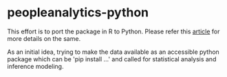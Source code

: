 # peopleanalytics-python

This effort is to port the package in R to Python. Please refer this [article](https://towardsdatascience.com/beginner-friendly-data-science-projects-accepting-contributions-3b8e26f7e88e) for more details on the same.

As an initial idea, trying to make the data available as an accessible python package which can be 'pip install ...' and called for statistical analysis and inference modeling.

